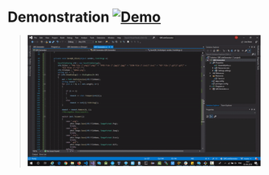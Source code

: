 # Demonstration [![Demo](https://img.shields.io/badge/How-To-red.svg?style=for-the-badge&logo=discourse)](https://github.com/Rakitic07/QRCodeGenerator)

> ![](https://github.com/Rakitic07/QRCodeGenerator/blob/master/QR.gif)